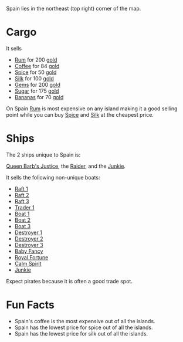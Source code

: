 
Spain lies in the northeast (top right) corner of the map.

# Cargo 
It sells 
* [Rum](/cargo/rum.md) for 200 [gold](/gold.md)
* [Coffee](/cargo/coffee.md) for 84 [gold](/gold.md)
* [Spice](/cargo/spice.md) for 50 [gold](/gold.md)
* [Silk](/cargo/silk.md) for 100 [gold](/gold.md)
* [Gems](/cargo/gems.md) for 200 [gold](/gold.md)
* [Sugar](/cargo/sugar.md) for 175 [gold](/gold.md)
* [Bananas](/cargo/bananas.md) for 70 [gold](/gold.md)

On Spain [Rum](/cargo/rum.md) is most expensive on any island making it a good selling point while you can buy [Spice](/cargo/spice.md) and [Silk](/cargo/silk.md) at the cheapest price.

# Ships

The 2 ships unique to Spain is: 

[Queen Barb's Justice](/ships/qbj.md), the [Raider](/ships/raider.md), and the [Junkie](/ships/junkie.md).

It sells the following non-unique boats:

* [Raft 1](/ships/raft1.md)
* [Raft 2](/ships/raft2.md)
* [Raft 3](/ships/raft3.md)
* [Trader 1](/ships/traders/trader1.md)
* [Boat 1](/ships/boat1.md)
* [Boat 2](/ships/boat2.md)
* [Boat 3](/ships/boat3.md)
* [Destroyer 1](/ships/destroyer1.md)
* [Destroyer 2](/ships/destroyer2.md)
* [Destroyer 3](/ships/destroyer3.md)
* [Baby Fancy](/ships/babyfancy.md)
* [Royal Fortune](/ships/royalfortune.md)
* [Calm Spirit](/ships/calmspirit.md)
* [Junkie](/ships/junkie.md)

Expect pirates because it is often a good trade spot.

# Fun Facts
- Spain's coffee is the most expensive out of all the islands.
- Spain has the lowest price for spice out of all the islands.
- Spain has the lowest price for silk out of all the islands.